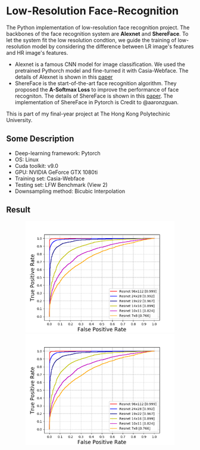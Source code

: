 # Low-Resolution Face-Recognition

The Python implementation of low-resolution face recognition project. The backbones of the face recognition system are **Alexnet** and **ShereFace**. To let the system fit the low resolution condtion, we guide the training of low-resolution model by considering the difference between  LR image's features and HR image's features.
* Alexnet is a famous CNN model for image classification. We used the pretrained Pythorch model and fine-turned it with Casia-Webface. The details of Alexnet is shown in this [paper](https://papers.nips.cc/paper/4824-imagenet-classification-with-deep-convolutional-neural-networks.pdf)
* ShereFace is the start-of-the-art face recognition algorithm. They proposed the **A-Softmax Loss** to improve the performance of face recogniton. The details of ShereFace is shown in this [paper](https://arxiv.org/pdf/1704.08063.pdf). The implementation of ShereFace in Pytorch is Credit to @aaronzguan.

This is part of my final-year project at The Hong Kong Polytechinic University.

## Some Description
* Deep-learning framework: Pytorch 
* OS: Linux
* Cuda toolkit: v9.0
* GPU: NVIDIA GeForce GTX 1080ti
* Training set: Casia-Webface
* Testing set: LFW Benchmark (View 2)
* Downsampling method: Bicubic Interpolation

## Result
<p align="center">
  <img src="https://github.com/Garyandtang/Low-Resolution-Face-Recognition-with-ShereFace/blob/master/fig/roc_hr_res_DF1_DF13.png" height="300">
  <img src="https://github.com/Garyandtang/Low-Resolution-Face-Recognition-with-ShereFace/blob/master/fig/roc_hr_res_DF1_DF13.png" height="300">
</p>

